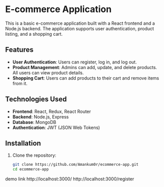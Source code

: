 
# E-commerce Application

This is a basic e-commerce application built with a React frontend and a Node.js backend. The application supports user authentication, product listing, and a shopping cart.

## Features

- **User Authentication**: Users can register, log in, and log out.
- **Product Management**: Admins can add, update, and delete products. All users can view product details.
- **Shopping Cart**: Users can add products to their cart and remove items from it.

## Technologies Used

- **Frontend**: React, Redux, React Router
- **Backend**: Node.js, Express
- **Database**: MongoDB
- **Authentication**: JWT (JSON Web Tokens)

## Installation

1. Clone the repository:
   ```bash
   git clone https://github.com/Amankum0r/ecommerce-app.git
   cd ecommerce-app
demo link 
http://localhost:3000/
http://localhost:3000/register
